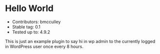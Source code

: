 # Hello World

 * Contributors: bmcculley
 * Stable tag: 0.1
 * Tested up to: 4.9.2

This is just an example plugin to say hi in wp admin to the currently logged 
in WordPress user once every 8 hours.

